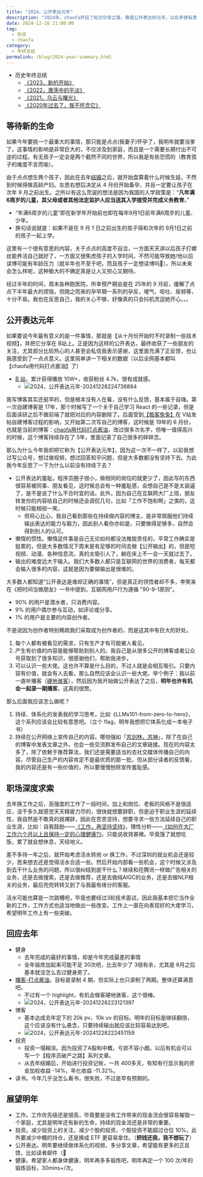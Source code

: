 ```yaml
---
title: "2024，公开表达元年"
description: "2024年，chaofa开启了知识分享之路，算是公开表达的元年，以后多做有意义的事情，利他利己"
date: 2024-12-28 21:00:00
tag:
  - 杂谈
  - chaofa
category:
  - 年终总结
permalink: /blog/2024-year-summary.html
---
```



- 历史年终总结
	- [《2023，新的开始》](bruceyuan.com/blog/2023-year-summary.html)
	- [《2022，激荡中的平淡》](https://bruceyuan.com/blog/2022-year-summary.html)
	- [《2021，乌云与曙光》](https://bruceyuan.com/blog/2021-year-summary.html)
	- [《2020年过去了，我不怀念它》](https://bruceyuan.com/blog/2020-year-summary.html)

## 等待新的生命

如果今年要挑一个最重大的事情，那只能是点点(我妻子)怀孕了，我明年就要当爹了。这事情的影响是非常巨大的，不仅涉及到家庭，而且是一个需要长期付出不可逆的过程。有无孩子一定会是两个截然不同的世界，所以我是有些恐慌的（教育孩子的难度不言而喻）。

由于点点想生两个孩子，因此在去年[结婚](/blog/2023-year-summary.html)之后，就开始盘算着什么时候生娃，不然到时候得做高龄产妇。左思右想后决定从 4 月份开始备孕，并且一定要让孩子在次年 9 月之前出生。之所以有这么荒诞的想法是因为我国的入学政策是：“**凡年满6周岁的儿童，其父母或者其他法定监护人应当送其入学接受并完成义务教育**。”
- “年满6周岁的儿童”即在新学年开始前也即在每年9月1日前年满6周岁的儿童、少年。
- 换句话说就是：如果不是在 9 月 1 日之前出生的孩子得和次年的 9月1日之前的孩子一起上学。

这里有一个很有意思的内容，关于点点的高度不自洽，一方面天天讲以后孩子打螺丝能养活自己就好了，一方面又很焦虑孩子的入学时间，不然可能导致她/他以后读博可能有年龄压力（就半年也不至于吧，而且孩子一定想读博吗🤣）。所以未来会怎么样呢，这种极大的不确定真是让人又担心又期待。

经过半年的时间，周末各种跑医院，所幸预产期会是在 25年的 9 月前，缓解了点点下半年最大的烦恼，但随之而来的孕早期一系列的孕反，嗳气、呕吐、尿频等，十分不易。我也在反思自己，我的关心不够，好像真的只会抖机灵逗她开心。。。


## 公开表达元年
如果要说今年最有意义的是一件事情，那就是【从十月份开始时不时录制一些技术视频】，并把它分享在 B站上。正是因为这样的公开表达，最终收获了一些朋友的关注，尤其部分比较热心的人甚至会私信我表示感谢，这里面充满了正反馈，也让我感受到了一点点意义。这里简单讲一下相关的数据（以后全网基本都叫【chaofa用代码打点酱油】了）
- [B 站](https://space.bilibili.com/12420432)，累计获得播放 10W+，收获粉丝 4.7k，很有成就感。
	- ![2024，公开表达元年-20241228224736884](https://cfcdn.bruceyuan.com/blog/2025/2024，公开表达元年-20241228224736884.webp)

我写博客其实还挺早的，但是根本没有人在看，没有什么反馈，基本属于自嗨。第一次自建博客是 17年，那个时候写了一个关于自己学习 React 的一些记录，但是后面读研之后不做前端了就把对应的内容删除了。后面受到[【极客兔兔】](https://geektutu.com/)在 V站发帖自建博客过程的影响，又开始第二次写自己的博客，这时候是 19年的 6 月份，也就是当前的博客：[chaofa用代码打点酱油](bruceyuan.com)，改过很多次名字，但唯一值得高兴的时候，这个博客持续存在了 5年，里面记录了自己很多的碎碎念。

那么为什么今年我却把它称为【公开表达元年】，因为这一次不一样了。以前我想过写公众号，想过做视频，想过回答知乎问题，但是大多数都没有坚持下去。为此我今年反思了一下为什么以前没有持续下去？
- 公开表达的羞耻。程序员圈子很小，做相同的岗位的就更少了，因此写的东西很容易被同事、朋友看见，这时候总会有一种羞耻感，会想自己是不是太装逼了，是不是说了什么不合时宜的话。此外，因为自己在互联网大厂上班，朋友转发你的内容给自己的时候还会调侃几句，比如「工作不饱和啊」之类的，这时候只能相视一笑。
	- 但将心比心，我自己看到那些在持续做内容的博主，是非常佩服他们持续输出表达的能力与毅力，因此别人看你亦如是，只要做得足够多，自然会得到别人的认可。
- 懒惰的惯性。懒惰这件事是自己无论如何都没法推脱责任的，平常工作确实是挺累的，但是大多数情况下周末是有足够的时间去做【公开输出】的，但是短视频、动漫、各种信息流，真的太吸引人了，躺在床上不一会一天就过去了。
- 输出的难度远大于输入。我们大多数人都只是互联网的世界的消费者，每天都会输入很多的内容，这就是因为要做输出是很难的。

大多数人都知道“公开表达是难却正确的事情”，但是真正的领悟者却不多，李笑来在《把时间当做朋友》一书中提到，互联网用户行为遵循 "90-9-1原则"。
- 90% 的用户是潜水者，只消费内容。
- 9% 的用户偶尔参与互动，如评论或分享。
- 1% 的用户是主要的内容创作者。

不是说因为创作者特别稀疏我们采取成为创作者的，而是这其中有巨大的好处。
1. 每个人都有被看见的需求，只有生产才有可能被人看见。
2. 产生有价值的内容是能够帮助到别人的。我自己是从很多公开的博客或者公众号获取到了很多知识，很感谢他们，帮助我进步。
3. 可以认识一些大佬。这也许不算是什么目的，不过人就是会相互吸引。只要内容有价值，就会有人去看，那么自然应该会认识一些大佬。举个例子：我以前一直听播客（[硬地骇客](https://hardhacker.com/)），然后因为我开始做公开表达了之后，**明年也许有机会一起录一期播客**，这真的很赞。

那么后面我应该怎么做呢？
1. 持续、体系化的发表我的学习思考，比如《LLMs101-from-zero-to-hero》，这个系列应该会比较有意思吧。（立个 flag，明年我想把它体系化成一本电子书）
2. 持续在公开网络上宣传自己的内容。哪怕强如「[苏剑林，苏神](https://kexue.fm/)」，除了在自己的博客中发表文章之外，也会一些交流群发布自己的文章链接。现在的内容太多了，除了依赖于推荐算法，我们还是需要适当的去社交媒体传播自己的内容。尽管自己生产的内容肯定不是最优质的那一批，但从部分读者的反馈看，我的内容还是有一些价值的，所以要慢慢刨除宣传羞耻感。

## 职场深度求索
去年换工作之后，高强度的工作了一段时间，加上和岗位、老板的风格不是很适应，没干多久就感觉天天精疲力尽的，很快就想要辞职，但是迫于职业生涯的延续性，我自然是不敢真的就裸辞，因此在苦苦坚持，想要寻求一些方法延续自己的职业生涯，比如：自我鼓励——[《工作，再坚持坚持》](/blog/work-i-can-insist-more-time.html)，理性分析——[《如何在大厂工作六个月以上且保持一定的心理健康?》](/blog/how-to-keep-mental-health-working-in-bytedance.html)，只能说收效甚微。毕竟饿了就想吃饭，累了就会想休息，天经地义。

差不多待一年之后，就开始考虑活水转岗 or 换工作，不过深圳的就业机会还是较少，思来想去还是觉得活水合适一些。然后开始内部看一些机会，这个时候又涉及到去干什么业务的问题，所以很纠结到底干什么？继续和在腾讯一样做广告相关的业务，还是去做搜索，还是去做推荐，还是去做纯AIGC的业务，还是去做NLP相关的业务，最后兜兜转转又到了与我最有缘分的客服。

活水可能也算是一次跳槽吧，毕竟也要经过3轮技术面试，因此我基本把它当作全新的工作，工作方式也适当地做出一些改变。工作上一直在向表现好的大佬学习，希望明年工作上有一些突破。

## 回应去年
- 健身
	- 去年完成的最好的事情，却是今年完成最差的事情
	- 全年锻炼加起来可能不足 30次吧，比去年少了 3倍有余，尤其是 6月之后基本就没怎么去过健身房了。
- [播客-打点酱油](https://www.xiaoyuzhoufm.com/podcast/625a89560cab7e0abb960b6d)。目标是录制 4 期，但实际上也只录制了两期。整体还算满意吧。
	- 不过有一个 highlight，有机会做客硬地骇客，这个很棒。
	- ![2024，公开表达元年-20241228223121397](https://cfcdn.bruceyuan.com/blog/2025/2024，公开表达元年-20241228223121397.webp)
- 博客
	- 基本达成去年定下的 20k pv，10k uv 的目标。明年的目标是继续翻倍，这个应该没有什么悬念，只要持续输出就应该比较容易达到吧。
	- ![2024，公开表达元年-20241228222451159](https://cfcdn.bruceyuan.com/blog/2025/2024，公开表达元年-20241228222451159.webp)
- 投资
	- 投资一塌糊涂。因为投资了A股和中概，亏损不容小觑。以后有机会可以写一个【程序员破产之路】系列文章。
	- 从去年结婚后，开始进行投资记账，一共 400多天，有知有行显示我的资金加权收益 -14%，年化收益 -11.32%。
- 读书。今年几乎没怎么看书，很失败，不过是早有预期的。

## 展望明年
- 工作。工作优先级还是很高，毕竟要是没有工作带来的现金流会很容易摧毁一个家庭，尤其是明年还有新的生命，持续的现金流还是非常的重要。
- 投资。减少投资上的关注，减少个股的投资，个股投资不能超过仓位 10%，此外要减少中概的持仓，还是换成 ETF 更容易拿住。（**把钱还我，我不想玩了**）
- 公开表达。明年要继续做体系化的视频，多分享文章，希望能有更多的正反馈，比如读者邮件（🤣
- 健康。希望家人都身体健康，明年再多多锻炼吧，明年再定一个 100 次/年的锻炼目标，30mins+/次。


